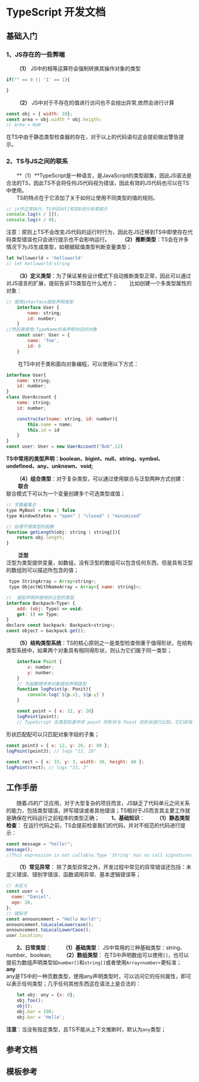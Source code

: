 # TypeScript 开发文档

## 基础入门

### 1、JS存在的一些弊端
&emsp;&emsp;**（1）** JS中的相等运算符会强制转换其操作对象的类型  
```js
if("" == 0 || '1' == 1){

}
```
&emsp;&emsp;**（2）** JS中对于不存在的值进行访问也不会抛出异常,依然会进行计算  
```js
const obj = { width: 10};
const area = obj.width * obj.heigth;
// area = NaN
```  
在TS中由于静态类型检查器的存在，对于以上的代码语句这会提前做出警告提示。
### 2、TS与JS之间的联系
&emsp;&emsp;**（1）**TypeScript是一种语言，是JavaScript的类型超集，因此JS语法是合法的TS，因此TS不会将任何JS代码视为错误，因此有效的JS代码也可以在TS中使用。  
&emsp;&emsp;TS的特点在于它添加了关于如何让使用不同类型的值的规则。
```js
// js中正常执行，TS中回对[]和初0进行异常提示
console.log(4 / []);
console.log(4 / 0);
```
注意：原则上TS不会改变JS代码的运行时行为，因此在JS迁移到TS中即使存在代码类型错误也只会进行提示也不会影响运行。
&emsp;&emsp;**（2）推断类型**：TS会在许多情况下为JS生成类型，如根据赋值类型判断变量类型；
```js
let helloworld = 'helloworld'
// let helloworld:string
```
&emsp;&emsp;**（3）定义类型**：为了保证某些设计模式下自动推断类型正常，因此可以通过对JS语言的扩展，提前告诉TS类型在什么地方；
&emsp;&emsp;比如创建一个多类型属性的对象：
```js
// 使用interface提前声明类型
    interface User {
        name: string;
        id: number;
    }
//然后再使用:TypeName的来声明对应的对象
    const user: User = {
        name: 'Tom',
        id: 0
    }
```
&emsp;&emsp; 在TS中对于类和面向对象编程，可以使用以下方式：
```js
interface User{
    name: string;
    id: number;
}
class UserAccount {
    name: string;
    id: number;

    constructor(name: string, id: number){
        this.name = name;
        this.id = id
    }
}
const user: User = new UaerAccount("Bob",12)
```
**TS中常用的类型声明：boolean、bigint、null、string、symbol、undefined、any、unknown、void;**

&emsp;&emsp;**（4）组合类型**：对于复杂类型，可以通过使用联合与泛型两种方式创建：  
&emsp;&emsp; **联合**  
联合模式下可以为一个变量创建多个可选类型或值；
```js
// 字面量集合
type MyBool = true | false
type WindowStates = "open" | "closed" | "minimized"

// 处理不用类型的函数
function getLength(obj: string | string[]){
    return obj.length;
}
```
&emsp;&emsp; **泛型**    
泛型为类型提供变量，如数组，没有泛型的数组可以包含任何东西，但是具有泛型的数组则可以描述所包含的值；
```js
 type StringArray = Array<string>;
 type ObjectWithNameArray = Array<{ name: string}>;

//  提前声明所使用的泛型的类型
interface Backpack<Type> {
    add: (obj: Type) => void;
    get: () => Type;
}
declare const backpack: Backpack<string>;
const object = backpack.get();

```

&emsp;&emsp;**（5）结构类型系统**：TS的核心原则之一是类型检查侧重于值得形状，在结构类型系统中，如果两个对象具有相同得形状，则认为它们属于同一类型；
```js
    interface Point {
        x: number;
        y: nunber;
    }
    // 为函数得传参对象提前声明类型
    function logPoint(p: Ponit){
        console.log(`${p.x}, ${p.y}`)
    }

    const point = { x: 12, y: 26}
    logPoint(point);
    // TypeScript 在类型检查中将 point 的形状与 Point 的形状进行比较。它们具有相同的形状，因此代码通过。
```
形状匹配配可以只匹配对象字段的子集；
```js
const point3 = { x: 12, y: 26, z: 89 };
logPoint(point3); // logs "12, 26"
 
const rect = { x: 33, y: 3, width: 30, height: 80 };
logPoint(rect); // logs "33, 3"
```
## 工作手册
&emsp;&emsp;随着JS的广泛应用，对于大型复杂的项目而言，JS缺乏了代码单元之间关系的能力，包括类型错误，拼写错误或者其他错误；TS相对于JS而言其主要工作就是确保在代码运行之前程序的类型正确；
&emsp;&emsp;**1、基础知识**：
&emsp;&emsp;**（1）静态类型检查**：
在运行代码之前，TS会提前检查我们的代码，并对不规范的代码进行提示：
```js
const message = "hello!";
message();
//This expression is not callable.Type 'String' has no call signatures.
```
&emsp;&emsp;**（1）常见异常**：
除了类型异常之外，开发过程中常见的异常错误还包括：未定义错误、错别字错误、函数调用异常、基本逻辑错误等；
```js
// 未定义
const user = {
  name: "Daniel",
  age: 26,
};
// 错别字
const announcement = "Hello World!";
announcement.toLocaleLowercase();
announcement.toLocalLowerCase();
user.location;
```

&emsp;&emsp;**2、日常类型**：
&emsp;&emsp;**（1）基础类型**：
JS中常用的三种基础类型：string、number、boolean;
&emsp;&emsp;**（2）数组类型**：
在TS中声明数组可以使用`[]`，也可以提前为数组声明类型如`number[]`和`string[]`或者使用`Array<number>`更标准；  
**any**  
any是TS中的一种页数类型，使用any声明类型时，可以访问它的任何属性，即可以表示任何类型；几乎任何其他东西这在语法上是合法的：
```js
    let obj: any = {x: 0};
    obj.foo();
    obj();
    obj.bar = 100;
    obj.bar = 'Hello';
```
**注意**：当没有指定类型，且TS不能从上下文推断时，默认为`any`类型；
## 参考文档

## 模板参考
